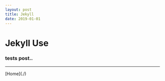 ```yaml
---
layout: post
title: Jekyll
date: 2019-01-01
---
```


# Jekyll Use

### tests post..

<hr/>
[Home](./)
